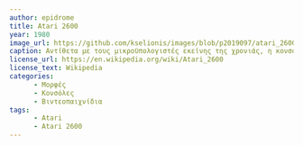```yaml
---
author: epidrome
title: Atari 2600
year: 1980
image_url: https://github.com/kselionis/images/blob/p2019097/atari_2600.jpg
caption: Αντίθετα με τους μικροϋπολογιστές εκείνης της χρονιάς, η κονσόλα της Atari επικεντρώνεται στην διασκέδαση με βιντεοπαιχνίδια. Αντί για πληκτρολόγιο έχει ειδικό μοχλό για τον έλεγχο των κινήσεων μέσα στα βιντεοπαιχνίδια. Ο βιομηχανικός σχεδιασμός ταιριάζει κυρίως με της τηλεόρασης με την οποία συνδέεται ολοκληρωτικά ως συσκευή εξόδου και με την βοήθεια του βιντεοπαιχνιδιού Space Invaders δημιουργεί μια νέα κατηγορία διαδραστικού υπολογιστή.
license_url: https://en.wikipedia.org/wiki/Atari_2600
license_text: Wikipedia
categories:
      - Μορφές
      - Κονσόλες
      - Βιντεοπαιχνίδια
tags:
      - Atari
      - Atari 2600
---
```

